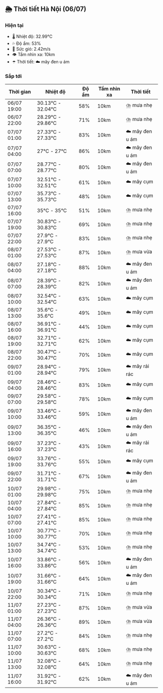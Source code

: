 ## 🌦️ Thời tiết Hà Nội (06/07)

### Hiện tại

- 🌡️ Nhiệt độ: 32.99℃
- 💦 Độ ẩm: 53%
- 💨 Sức gió: 2.42m/s
- 👁️ Tầm nhìn xa: 10km
- ☂️ Thời tiết: ☁️ mây đen u ám

### Sắp tới

| Thời gian | Nhiệt độ | Độ ẩm | Tầm nhìn xa | Thời tiết |
| --- | --- | --- | --- | --- |
| 06/07 19:00 | 30.13℃ - 32.04℃ | 58% | 10km | ⛈️ mưa nhẹ |
| 06/07 22:00 | 28.29℃ - 29.86℃ | 71% | 10km | ⛈️ mưa nhẹ |
| 07/07 01:00 | 27.33℃ - 27.33℃ | 83% | 10km | ☁️ mây đen u ám |
| 07/07 04:00 | 27℃ - 27℃ | 86% | 10km | ☁️ mây đen u ám |
| 07/07 07:00 | 28.77℃ - 28.77℃ | 80% | 10km | ☁️ mây đen u ám |
| 07/07 10:00 | 32.51℃ - 32.51℃ | 61% | 10km | ☁️ mây cụm |
| 07/07 13:00 | 35.73℃ - 35.73℃ | 48% | 10km | ☁️ mây cụm |
| 07/07 16:00 | 35℃ - 35℃ | 51% | 10km | ⛈️ mưa nhẹ |
| 07/07 19:00 | 30.83℃ - 30.83℃ | 69% | 10km | ⛈️ mưa nhẹ |
| 07/07 22:00 | 27.9℃ - 27.9℃ | 83% | 10km | ⛈️ mưa nhẹ |
| 08/07 01:00 | 27.53℃ - 27.53℃ | 87% | 10km | ⛈️ mưa vừa |
| 08/07 04:00 | 27.18℃ - 27.18℃ | 88% | 10km | ☁️ mây đen u ám |
| 08/07 07:00 | 28.39℃ - 28.39℃ | 82% | 10km | ☁️ mây đen u ám |
| 08/07 10:00 | 32.54℃ - 32.54℃ | 63% | 10km | ☁️ mây cụm |
| 08/07 13:00 | 35.6℃ - 35.6℃ | 49% | 10km | ☁️ mây cụm |
| 08/07 16:00 | 36.91℃ - 36.91℃ | 44% | 10km | ☁️ mây cụm |
| 08/07 19:00 | 32.71℃ - 32.71℃ | 62% | 10km | ☁️ mây cụm |
| 08/07 22:00 | 30.47℃ - 30.47℃ | 70% | 10km | ☁️ mây cụm |
| 09/07 01:00 | 28.94℃ - 28.94℃ | 79% | 10km | ☁️ mây rải rác |
| 09/07 04:00 | 28.46℃ - 28.46℃ | 83% | 10km | ☁️ mây cụm |
| 09/07 07:00 | 29.58℃ - 29.58℃ | 78% | 10km | ☁️ mây cụm |
| 09/07 10:00 | 33.46℃ - 33.46℃ | 59% | 10km | ☁️ mây đen u ám |
| 09/07 13:00 | 36.35℃ - 36.35℃ | 46% | 10km | ☁️ mây đen u ám |
| 09/07 16:00 | 37.23℃ - 37.23℃ | 43% | 10km | ☁️ mây rải rác |
| 09/07 19:00 | 33.76℃ - 33.76℃ | 55% | 10km | ☁️ mây cụm |
| 09/07 22:00 | 31.71℃ - 31.71℃ | 67% | 10km | ☁️ mây đen u ám |
| 10/07 01:00 | 29.98℃ - 29.98℃ | 75% | 10km | ⛈️ mưa nhẹ |
| 10/07 04:00 | 27.84℃ - 27.84℃ | 85% | 10km | ⛈️ mưa nhẹ |
| 10/07 07:00 | 27.41℃ - 27.41℃ | 85% | 10km | ⛈️ mưa nhẹ |
| 10/07 10:00 | 30.77℃ - 30.77℃ | 70% | 10km | ⛈️ mưa nhẹ |
| 10/07 13:00 | 34.74℃ - 34.74℃ | 53% | 10km | ⛈️ mưa nhẹ |
| 10/07 16:00 | 33.86℃ - 33.86℃ | 56% | 10km | ☁️ mây đen u ám |
| 10/07 19:00 | 31.66℃ - 31.66℃ | 64% | 10km | ☁️ mây đen u ám |
| 10/07 22:00 | 30.34℃ - 30.34℃ | 71% | 10km | ⛈️ mưa nhẹ |
| 11/07 01:00 | 27.23℃ - 27.23℃ | 87% | 10km | ⛈️ mưa vừa |
| 11/07 04:00 | 26.36℃ - 26.36℃ | 89% | 10km | ⛈️ mưa vừa |
| 11/07 07:00 | 27.2℃ - 27.2℃ | 84% | 10km | ⛈️ mưa nhẹ |
| 11/07 10:00 | 30.63℃ - 30.63℃ | 68% | 10km | ⛈️ mưa nhẹ |
| 11/07 13:00 | 32.08℃ - 32.08℃ | 64% | 10km | ⛈️ mưa nhẹ |
| 11/07 16:00 | 31.92℃ - 31.92℃ | 62% | 10km | ☁️ mây đen u ám |
